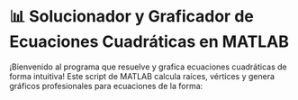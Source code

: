 # 📊 Solucionador y Graficador de Ecuaciones Cuadráticas en MATLAB

¡Bienvenido al programa que resuelve y grafica ecuaciones cuadráticas de forma intuitiva! Este script de MATLAB calcula raíces, vértices y genera gráficos profesionales para ecuaciones de la forma: